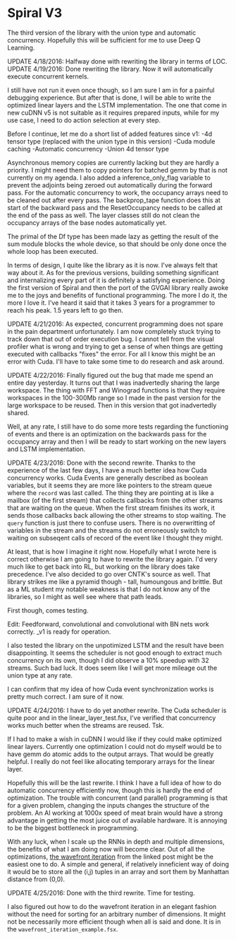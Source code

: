 # Spiral V3

The third version of the library with the union type and automatic concurrency. Hopefully this will be sufficient for me to use Deep Q Learning.

UPDATE 4/18/2016: Halfway done with rewriting the library in terms of LOC.
UPDATE 4/19/2016: Done rewriting the library. Now it will automatically execute concurrent kernels.

I still have not run it even once though, so I am sure I am in for a painful debugging experience. But after that is done, I will be able to write the optimized linear layers and the LSTM implementation. The one that come in new cuDNN v5 is not suitable as it requires prepared inputs, while for my use case, I need to do action selection at every step.

Before I continue, let me do a short list of added features since v1:
-4d tensor type (replaced with the union type in this version)
-Cuda module caching
-Automatic concurrency
-Union 4d tensor type

Asynchronous memory copies are currently lacking but they are hardly a priority. I might need them to copy pointers for batched gemm by that is not currently on my agenda. I also added a inference_only_flag variable to prevent the adjoints being zeroed out automatically during the forward pass. For the automatic concurrency to work, the occupancy arrays need to be cleaned out after every pass. The backprop_tape function does this at start of the backward pass and the ResetOccupancy needs to be called at the end of the pass as well. The layer classes still do not clean the occupancy arrays of the base nodes automatically yet.

The primal of the Df type has been made lazy as getting the result of the sum module blocks the whole device, so that should be only done once the whole loop has been executed.

In terms of design, I quite like the library as it is now. I've always felt that way about it. As for the previous versions, building something significant and internalizing every part of it is definitely a satisfying experience. Doing the first version of Spiral and then the port of the GVGAI library really awoke me to the joys and benefits of functional programming. The more I do it, the more I love it. I've heard it said that it takes 3 years for a programmer to reach his peak. 1.5 years left to go then.

UPDATE 4/21/2016: As expected, concurrent programming does not spare in the pain department unfortunately. I am now completely stuck trying to track down that out of order execution bug. I cannot tell from the visual profiler what is wrong and trying to get a sense of when things are getting executed with callbacks "fixes" the error. For all I know this might be an error with Cuda. I'll have to take some time to do research and ask around.

UPDATE 4/22/2016: Finally figured out the bug that made me spend an entire day yesterday. It turns out that I was inadvertedly sharing the large workspace. The thing with FFT and Winograd functions is that they require workspaces in the 100-300Mb range so I made in the past version for the large workspace to be reused. Then in this version that got inadvertedly shared.

Well, at any rate, I still have to do some more tests regarding the functioning of events and there is an optimization on the backwards pass for the occupancy array and then I will be ready to start working on the new layers and LSTM implementation.

UPDATE 4/23/2016: Done with the second rewrite. Thanks to the experience of the last few days, I have a much better idea how Cuda concurrency works. Cuda Events are generally described as boolean variables, but it seems they are more like pointers to the stream queue where the `record` was last called. The thing they are pointing at is like a mailbox (of the first stream) that collects callbacks from the other streams that are waiting on the queue. When the first stream finishes its work, it sends those callbacks back allowing the other streams to stop waiting. The `query` function is just there to confuse users. There is no overwritting of variables in the stream and the streams do not erroneously switch to waiting on subseqent calls of record of the event like I thought they might.

At least, that is how I imagine it right now. Hopefully what I wrote here is correct otherwise I am going to have to rewrite the library again. I'd very much like to get back into RL, but working on the library does take precedence. I've also decided to go over CNTK's source as well. That library strikes me like a pyramid though - tall, humoungous and brittle. But as a ML student my notable weakness is that I do not know any of the libraries, so I might as well see where that path leads.

First though, comes testing.

Edit: Feedforward, convolutional and convolutional with BN nets work correctly. _v1 is ready for operation.

I also tested the library on the unpotimized LSTM and the result have been disappointing. It seems the scheduler is not good enough to extract much concurrency on its own, though I did observe a 10% speedup with 32 streams. Such bad luck. It does seem like I will get more mileage out the union type at any rate.

I can confirm that my idea of how Cuda event synchronization works is pretty much correct. I am sure of it now.

UPDATE 4/24/2016: I have to do yet another rewrite. The Cuda scheduler is quite poor and in the linear_layer_test.fsx, I've verified that concurrency works much better when the streams are reused. Tsk.

If I had to make a wish in cuDNN I would like if they could make optimized linear layers. Currently one optimization I could not do myself would be to have gemm do atomic adds to the output arrays. That would be greatly helpful. I really do not feel like allocating temporary arrays for the linear layer.

Hopefully this will be the last rewrite. I think I have a full idea of how to do automatic concurrency efficiently now, though this is hardly the end of optimization. The trouble with concurrent (and parallel) programming is that for a given problem, changing the inputs changes the structure of the problem. An AI working at 1000x speed of meat brain would have a strong advantage in getting the most juice out of available hardware. It is annoying to be the biggest bottleneck in programming.

With any luck, when I scale up the RNNs in depth and multiple dimensions, the benefits of what I am doing now will become clear. Out of all the optimizations, [the wavefront iteration](https://devblogs.nvidia.com/parallelforall/optimizing-recurrent-neural-networks-cudnn-5/) from the linked post might be the easiest one to do. A simple and general, if relatively inneficient way of doing it would be to store all the (i,j) tuples in an array and sort them by Manhattan distance from (0,0).

UPDATE 4/25/2016: Done with the third rewrite. Time for testing.

I also figured out how to do the wavefront iteration in an elegant fashion without the need for sorting for an arbitrary number of dimensions. It might not be necessarily more efficient though when all is said and done. It is in the `wavefront_iteration_example.fsx`.